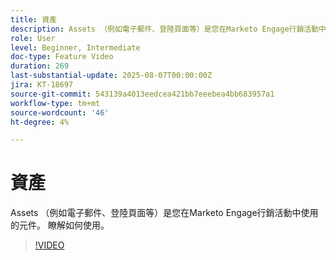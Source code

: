 ```yaml
---
title: 資產
description: Assets （例如電子郵件、登陸頁面等）是您在Marketo Engage行銷活動中使用的元件。 瞭解如何使用。
role: User
level: Beginner, Intermediate
doc-type: Feature Video
duration: 269
last-substantial-update: 2025-08-07T00:00:00Z
jira: KT-18697
source-git-commit: 543139a4013eedcea421bb7eeebea4bb683957a1
workflow-type: tm+mt
source-wordcount: '46'
ht-degree: 4%

---
```



# 資產

Assets （例如電子郵件、登陸頁面等）是您在Marketo Engage行銷活動中使用的元件。 瞭解如何使用。

>[!VIDEO](https://video.tv.adobe.com/v/3470558/?learn=on&enablevpops)
